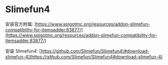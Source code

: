 # Slimefun4

安装官方附属: [https://www.spigotmc.org/resources/addon-slimefun-compatibility-for-itemsadder.83877/](https://www.spigotmc.org/resources/addon-slimefun-compatibility-for-itemsadder.83877/)

安装 Slimefun4: [https://github.com/Slimefun/Slimefun4\#download-slimefun-4](https://github.com/Slimefun/Slimefun4#download-slimefun-4)

